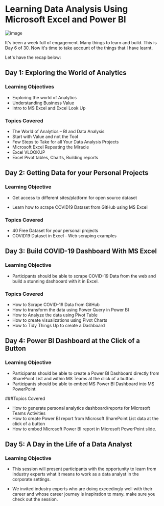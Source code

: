 # Learning Data Analysis Using Microsoft Excel and Power BI

![image]([files/Users/jzhang/Desktop/Isolated.png](https://github.com/nandan2003/Nandan-Baby-Step-in-Data-Analysis/blob/main/Day%206/ing.png))


It's been a week full of engagement. Many things to learn and build. This is Day 6 of 30. Now it's time to take account of the things that I have learnt. 

Let's have the recap below:

## Day 1: Exploring the World of Analytics
 

### Learning Objectives
 - Exploring the world of Analytics 
 - Understanding Business Value 
 - Intro to MS Excel and Excel Look Up 

### Topics Covered
 - The World of Analytics – BI and Data Analysis 
 - Start with Value and not the Tool 
 - Few Steps to Take for all Your Data Analysis Projects 
 - Microsoft Excel Repeating the Miracle 
 - Excel VLOOKUP 
 - Excel Pivot tables, Charts, Building reports

 

## Day 2: Getting Data for your Personal Projects


### Learning Objective
 - Get access to different sites/platform for open source dataset

 - Learn how to scrape COVID19 Dataset from GitHub using MS Excel

 

### Topics Covered
 - 40 Free Dataset for your personal projects
 - COVID19 Dataset in Excel - Web scraping examples

 

## Day 3: Build COVID-19 Dashboard With MS Excel
 

### Learning Objective
 - Participants should be able to scrape COVID-19 Data from the web and build a stunning dashboard with it in Excel.

 

### Topics Covered
 - How to Scrape COVID-19 Data from GitHub
 - How to transform the data using Power Query in Power BI
 - How to Analyze the data using Pivot Table
 - How to create visualizations using Pivot Charts
 - How to Tidy Things Up to create a Dashboard

 

## Day 4: Power BI Dashboard at the Click of a Button
 

### Learning Objective
 - Participants should be able to create a Power BI Dashboard directly from SharePoint List and within MS Teams at the click of a button. 
 - Participants should be able to embed MS Power BI Dashboard into MS PowerPoint
 

###Topics Covered
 - How to generate personal analytics dashboard/reports for Microsoft Teams Activities
 - How to create Power BI report from Microsoft SharePoint List data at the click of a button
 - How to embed  Microsoft Power BI report in Microsoft PowerPoint slide.


 

## Day 5: A Day in the Life of a Data Analyst
 

### Learning Objective
 - This session will present participants with the opportunity to learn from Industry experts what it means to work as a data analyst in the corporate settings.

 - We invited industry experts who are doing exceedingly well with their career and whose career journey is inspiration to many. make sure you check out the session. 

 
